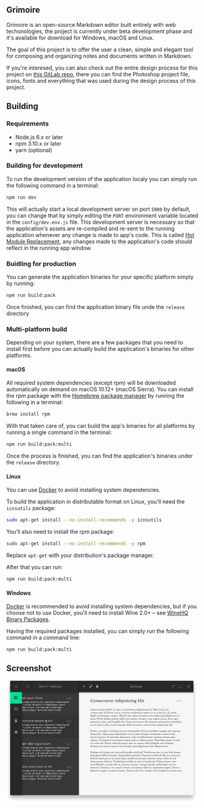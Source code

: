 ## Grimoire
Grimoire is an open-source Markdown editor built entirely with web
techonologies, the project is currently under beta development phase and
it's available for download for Windows, macOS and Linux.

The goal of this project is to offer the user a clean, simple and elegant tool
for composing and organizing notes and documents written in Markdown.

If you're interesed, you can also check out the entire design process for this
project on [this GitLab repo](https://gitlab.com/Isidore/grimoire-mockup), there
you can find the Photoshop project file, icons, fonts and everything that was
used during the design process of this project.

## Building

### Requirements

- Node.js 6.x or later
- npm 3.10.x or later
- yarn (optional)

### Building for development

To run the development version of the application localy you can simply run the
following command in a terminal:

```bash
npm run dev
```

This will actually start a local development server on port `5000` by default,
you can change that by simply editing the `PORT` environment variable located
in the `config/dev.env.js` file. This development server is necessary so that
the application's assets are re-compiled and re-sent to the running application
whenever any change is made to app's code. This is called
[Hot Module Replacement](https://webpack.js.org/concepts/hot-module-replacement/),
any changes made to the application's code should reflect in the running app
window.

### Buidling for production

You can generate the application binaries for your specific platform simply
by running:

```bash
npm run build:pack
```

Once finished, you can find the application binary file unde the `release`
directory

### Multi-platform build

Depending on your system, there are a few packages that you need to install
first before you can actually build the application's binaries for other
platforms.

#### macOS

All required system dependencies (except rpm) will be downloaded automatically
on demand on macOS 10.12+ (macOS Sierra). You can install the rpm package with
the [Homebrew package manager](https://brew.sh/) by running the following in a
terminal:

```bash
brew install rpm
```

With that taken care of, you can build the app's binaries for all platforms
by running a single command in the terminal:

```bash
npm run build:pack:multi
```

Once the process is finished, you can find the application's binaries under
the `release` directory.

#### Linux

You can use [Docker](https://www.electron.build/multi-platform-build#docker)
to avoid installing system dependencies.

To build the application in distributable format on Linux, you'll need the
`icnsutils` package:

```bash
sudo apt-get install --no-install-recommends -y icnsutils
```

You'll also need to install the rpm package:

```bash
sudo apt-get install --no-install-recommends -y rpm
```

Replace `apt-get` with your distribution's package manager.

After that you can run:

```bash
npm run build:pack:multi
```

#### Windows

[Docker](https://www.electron.build/multi-platform-build#docker) is recommended
to avoid installing system dependencies, but if you choose not to use Docker,
you'll need to install Wine 2.0+ – see
[WineHQ Binary Packages](https://www.winehq.org/download#binary).

Having the required packages installed, you can simply run the following
command in a command line:

```bash
npm run build:pack:multi
```

## Screenshot

![Application Screenshot](/resources/screenshot.png?raw=true)
